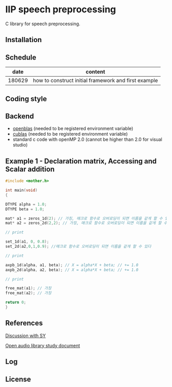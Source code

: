 # IIP speech preprocessing

C library for speech preprocessing.

## Installation

## Schedule

|date|content|
|---|---|
| 180629 | how to construct initial framework and first example |

## Coding style

## Backend

- [openblas]() (needed to be registered environment variable)
- [cublas]() (needed to be registered environment variable)
- standard c code with openMP 2.0 (cannot be higher than 2.0 for visual studio)

## Example 1 - Declaration matrix, Accessing and Scalar addition

```c
#include <mother.h>

int main(void)
{

DTYPE alpha = 1.0;
DTYPE beta = 1.0; 

mat* a1 = zeros_1d(2); // 가칭, 매크로 함수로 오버로딩이 되면 이름을 같게 할 수 있다
mat* a2 = zeros_2d(2,2); // 가칭, 매크로 함수로 오버로딩이 되면 이름을 같게 할 수 있다

// print

set_1d(a1, 0, 0.8);
set_2d(a2,0,1,0.9); //매크로 함수로 오버로딩이 되면 이름을 같게 할 수 있다

// print

axpb_1d(alpha, a1, beta); // X = alpha*X + beta; // += 1.0
axpb_2d(alpha, a2, beta); // X = alpha*X + beta; // += 1.0

// print

free_mat(a1); // 가칭
free_mat(a2); // 가칭

return 0;
}
```

## References

[Discussion with SY](https://docs.google.com/document/d/1rCuWjxcCX7lz-VraY0BthAHz8QdSYxDVFVWy7HIMcDo/edit)

[Open audio library study document](https://github.com/kooBH/OpenAudioLibraryStudy)

## Log

## License
